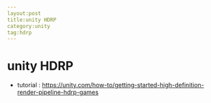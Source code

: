 ```yaml
---
layout:post
title:unity HDRP
category:unity
tag:hdrp
---
```


# unity HDRP
* tutorial : <https://unity.com/how-to/getting-started-high-definition-render-pipeline-hdrp-games>
